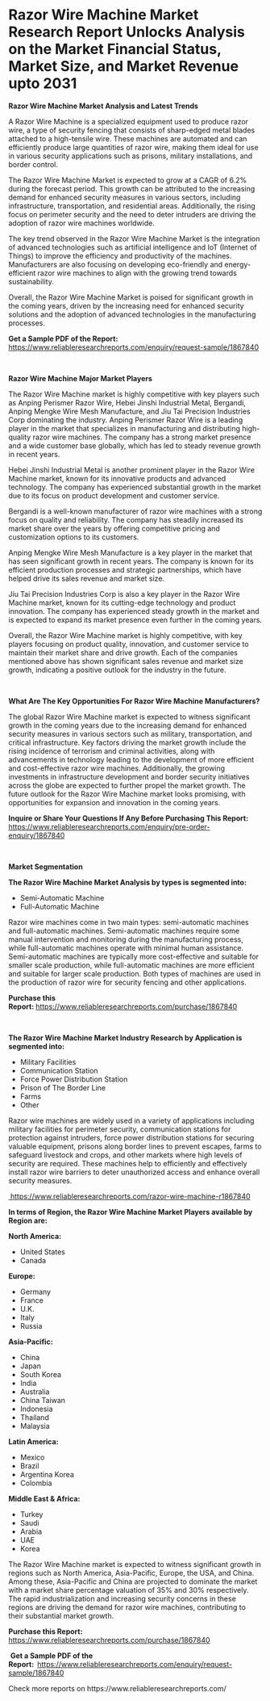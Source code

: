 <p><h1>Razor Wire Machine Market Research Report Unlocks Analysis on the Market Financial Status, Market Size, and Market Revenue upto 2031</h1></p><p><strong>Razor Wire Machine Market Analysis and Latest Trends</strong></p>
<p><p>A Razor Wire Machine is a specialized equipment used to produce razor wire, a type of security fencing that consists of sharp-edged metal blades attached to a high-tensile wire. These machines are automated and can efficiently produce large quantities of razor wire, making them ideal for use in various security applications such as prisons, military installations, and border control.</p><p>The Razor Wire Machine Market is expected to grow at a CAGR of 6.2% during the forecast period. This growth can be attributed to the increasing demand for enhanced security measures in various sectors, including infrastructure, transportation, and residential areas. Additionally, the rising focus on perimeter security and the need to deter intruders are driving the adoption of razor wire machines worldwide.</p><p>The key trend observed in the Razor Wire Machine Market is the integration of advanced technologies such as artificial intelligence and IoT (Internet of Things) to improve the efficiency and productivity of the machines. Manufacturers are also focusing on developing eco-friendly and energy-efficient razor wire machines to align with the growing trend towards sustainability.</p><p>Overall, the Razor Wire Machine Market is poised for significant growth in the coming years, driven by the increasing need for enhanced security solutions and the adoption of advanced technologies in the manufacturing processes.</p></p>
<p><strong>Get a Sample PDF of the Report:&nbsp;</strong> <a href="https://www.reliableresearchreports.com/enquiry/request-sample/1867840">https://www.reliableresearchreports.com/enquiry/request-sample/1867840</a></p>
<p>&nbsp;</p>
<p><strong>Razor Wire Machine Major Market Players</strong></p>
<p><p>The Razor Wire Machine market is highly competitive with key players such as Anping Perismer Razor Wire, Hebei Jinshi Industrial Metal, Bergandi, Anping Mengke Wire Mesh Manufacture, and Jiu Tai Precision Industries Corp dominating the industry. Anping Perismer Razor Wire is a leading player in the market that specializes in manufacturing and distributing high-quality razor wire machines. The company has a strong market presence and a wide customer base globally, which has led to steady revenue growth in recent years.</p><p>Hebei Jinshi Industrial Metal is another prominent player in the Razor Wire Machine market, known for its innovative products and advanced technology. The company has experienced substantial growth in the market due to its focus on product development and customer service.</p><p>Bergandi is a well-known manufacturer of razor wire machines with a strong focus on quality and reliability. The company has steadily increased its market share over the years by offering competitive pricing and customization options to its customers.</p><p>Anping Mengke Wire Mesh Manufacture is a key player in the market that has seen significant growth in recent years. The company is known for its efficient production processes and strategic partnerships, which have helped drive its sales revenue and market size.</p><p>Jiu Tai Precision Industries Corp is also a key player in the Razor Wire Machine market, known for its cutting-edge technology and product innovation. The company has experienced steady growth in the market and is expected to expand its market presence even further in the coming years.</p><p>Overall, the Razor Wire Machine market is highly competitive, with key players focusing on product quality, innovation, and customer service to maintain their market share and drive growth. Each of the companies mentioned above has shown significant sales revenue and market size growth, indicating a positive outlook for the industry in the future.</p></p>
<p>&nbsp;</p>
<p><strong>What Are The Key Opportunities For Razor Wire Machine Manufacturers?</strong></p>
<p><p>The global Razor Wire Machine market is expected to witness significant growth in the coming years due to the increasing demand for enhanced security measures in various sectors such as military, transportation, and critical infrastructure. Key factors driving the market growth include the rising incidence of terrorism and criminal activities, along with advancements in technology leading to the development of more efficient and cost-effective razor wire machines. Additionally, the growing investments in infrastructure development and border security initiatives across the globe are expected to further propel the market growth. The future outlook for the Razor Wire Machine market looks promising, with opportunities for expansion and innovation in the coming years.</p></p>
<p><strong>Inquire or Share Your Questions If Any Before Purchasing This Report:</strong> <a href="https://www.reliableresearchreports.com/enquiry/pre-order-enquiry/1867840">https://www.reliableresearchreports.com/enquiry/pre-order-enquiry/1867840</a></p>
<p>&nbsp;</p>
<p><strong>Market Segmentation</strong></p>
<p><strong>The Razor Wire Machine Market Analysis by types is segmented into:</strong></p>
<p><ul><li>Semi-Automatic Machine</li><li>Full-Automatic Machine</li></ul></p>
<p><p>Razor wire machines come in two main types: semi-automatic machines and full-automatic machines. Semi-automatic machines require some manual intervention and monitoring during the manufacturing process, while full-automatic machines operate with minimal human assistance. Semi-automatic machines are typically more cost-effective and suitable for smaller scale production, while full-automatic machines are more efficient and suitable for larger scale production. Both types of machines are used in the production of razor wire for security fencing and other applications.</p></p>
<p><strong>Purchase this Report:&nbsp;</strong><a href="https://www.reliableresearchreports.com/purchase/1867840">https://www.reliableresearchreports.com/purchase/1867840</a></p>
<p>&nbsp;</p>
<p><strong>The Razor Wire Machine Market Industry Research by Application is segmented into:</strong></p>
<p><ul><li>Military Facilities</li><li>Communication Station</li><li>Force Power Distribution Station</li><li>Prison of The Border Line</li><li>Farms</li><li>Other</li></ul></p>
<p><p>Razor wire machines are widely used in a variety of applications including military facilities for perimeter security, communication stations for protection against intruders, force power distribution stations for securing valuable equipment, prisons along border lines to prevent escapes, farms to safeguard livestock and crops, and other markets where high levels of security are required. These machines help to efficiently and effectively install razor wire barriers to deter unauthorized access and enhance overall security measures.</p></p>
<p><a href="https://www.reliableresearchreports.com/razor-wire-machine-r1867840">&nbsp;https://www.reliableresearchreports.com/razor-wire-machine-r1867840</a></p>
<p><strong>In terms of Region, the Razor Wire Machine Market Players available by Region are:</strong></p>
<p>
    <p> <strong> North America: </strong>
        <ul>
            <li>United States</li>
            <li>Canada</li>
        </ul>
        </p> 
    <p> <strong> Europe: </strong>
        <ul>
            <li>Germany</li>
            <li>France</li>
            <li>U.K.</li>
            <li>Italy</li>
            <li>Russia</li>
        </ul>
        </p> 
    <p> <strong> Asia-Pacific: </strong>
        <ul>
            <li>China</li>
            <li>Japan</li>
            <li>South Korea</li>
            <li>India</li>
            <li>Australia</li>
            <li>China Taiwan</li>
            <li>Indonesia</li>
            <li>Thailand</li>
            <li>Malaysia</li>
        </ul>
        </p> 
    <p> <strong> Latin America: </strong>
        <ul>
            <li>Mexico</li>
            <li>Brazil</li>
            <li>Argentina Korea</li>
            <li>Colombia</li>
        </ul>
        </p> 
    <p> <strong> Middle East & Africa: </strong>
        <ul>
            <li>Turkey</li>
            <li>Saudi</li>
            <li>Arabia</li>
            <li>UAE</li>
            <li>Korea</li>
        </ul>
    </p>
    </p>
<p><p>The Razor Wire Machine market is expected to witness significant growth in regions such as North America, Asia-Pacific, Europe, the USA, and China. Among these, Asia-Pacific and China are projected to dominate the market with a market share percentage valuation of 35% and 30% respectively. The rapid industrialization and increasing security concerns in these regions are driving the demand for razor wire machines, contributing to their substantial market growth.</p></p>
<p><strong>Purchase this Report: </strong><a href="https://www.reliableresearchreports.com/purchase/1867840">https://www.reliableresearchreports.com/purchase/1867840</a></p>
<p>&nbsp;<strong>Get a Sample PDF of the Report:&nbsp;&nbsp;</strong><a href="https://www.reliableresearchreports.com/enquiry/request-sample/1867840">https://www.reliableresearchreports.com/enquiry/request-sample/1867840</a></p>
<p><strong></strong></p>
<p>Check more reports on https://www.reliableresearchreports.com/</p>